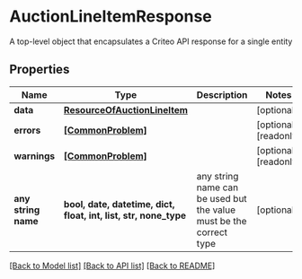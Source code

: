 # AuctionLineItemResponse

A top-level object that encapsulates a Criteo API response for a single entity

## Properties
Name | Type | Description | Notes
------------ | ------------- | ------------- | -------------
**data** | [**ResourceOfAuctionLineItem**](ResourceOfAuctionLineItem.md) |  | [optional] 
**errors** | [**[CommonProblem]**](CommonProblem.md) |  | [optional] [readonly] 
**warnings** | [**[CommonProblem]**](CommonProblem.md) |  | [optional] [readonly] 
**any string name** | **bool, date, datetime, dict, float, int, list, str, none_type** | any string name can be used but the value must be the correct type | [optional]

[[Back to Model list]](../README.md#documentation-for-models) [[Back to API list]](../README.md#documentation-for-api-endpoints) [[Back to README]](../README.md)



